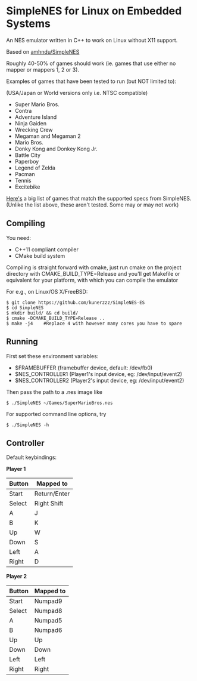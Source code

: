 SimpleNES for Linux on Embedded Systems
=============

An NES emulator written in C++ to work on Linux without X11 support.

Based on [amhndu/SimpleNES](https://github.com/amhndu/SimpleNES)

Roughly 40-50% of games should work (ie. games that use either no mapper or mappers 1, 2 or 3).

Examples of games that have been tested to run (but NOT limited to):

(USA/Japan or World versions only i.e. NTSC compatible)

* Super Mario Bros.
* Contra
* Adventure Island
* Ninja Gaiden
* Wrecking Crew
* Megaman and Megaman 2
* Mario Bros.
* Donky Kong and Donkey Kong Jr.
* Battle City
* Paperboy
* Legend of Zelda
* Pacman
* Tennis
* Excitebike

[Here's](https://gist.github.com/amhndu/5b6da39ee06959d93dc706a0b165fb80) a big list of games that match the supported specs from SimpleNES.
(Unlike the list above, these aren't tested. Some may or may not work)

Compiling
-----------

You need:
* C++11 compliant compiler
* CMake build system

Compiling is straight forward with cmake, just run cmake on the project directory with CMAKE_BUILD_TYPE=Release
and you'll get Makefile or equivalent for your platform, with which you can compile the emulator

For e.g., on Linux/OS X/FreeBSD:
```
$ git clone https://github.com/kunerzzz/SimpleNES-ES
$ cd SimpleNES
$ mkdir build/ && cd build/
$ cmake -DCMAKE_BUILD_TYPE=Release ..
$ make -j4    #Replace 4 with however many cores you have to spare
```

Running
-----------------
First set these environment variables:

 - $FRAMEBUFFER (framebuffer device, default: /dev/fb0)
 - $NES_CONTROLLER1 (Player1's input device, eg: /dev/input/event2)
 - $NES_CONTROLLER2 (Player2's input device, eg: /dev/input/event2)

Then pass the path to a .nes image like

```
$ ./SimpleNES ~/Games/SuperMarioBros.nes
```
<!-- To set size of the window,
```
$ ./SimpleNES -w 600 ~/Games/Contra.nes
``` -->
For supported command line options, try
```
$ ./SimpleNES -h
```

Controller
-----------------

<!-- Keybindings can be configured with keybindings.conf -->


Default keybindings:

**Player 1**

 Button        | Mapped to
 --------------|-------------
 Start         | Return/Enter
 Select        | Right Shift
 A             | J
 B             | K
 Up            | W
 Down          | S
 Left          | A
 Right         | D


**Player 2**

 Button        | Mapped to
 --------------|-------------
 Start         | Numpad9
 Select        | Numpad8
 A             | Numpad5
 B             | Numpad6
 Up            | Up
 Down          | Down
 Left          | Left
 Right         | Right


